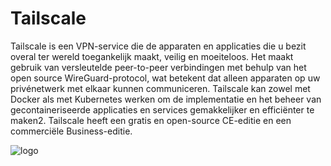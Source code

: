 # Tailscale

Tailscale is een VPN-service die de apparaten en applicaties die u bezit overal ter wereld toegankelijk maakt, veilig en moeiteloos. Het maakt gebruik van versleutelde peer-to-peer verbindingen met behulp van het open source WireGuard-protocol, wat betekent dat alleen apparaten op uw privénetwerk met elkaar kunnen communiceren. Tailscale kan zowel met Docker als met Kubernetes werken om de implementatie en het beheer van gecontaineriseerde applicaties en services gemakkelijker en efficiënter te maken2. Tailscale heeft een gratis en open-source CE-editie en een commerciële Business-editie.

![logo](https://tailscale.com/files/images/home/tailscale-apps.png)
